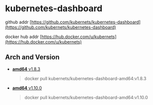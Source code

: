 # kubernetes-dashboard

github addr [https://github.com/kubernets/kubernetes-dashboard](https://github.com/kubernets/kubernetes-dashboard)

docker hub addr [https://hub.docker.com/u/kubernets](https://hub.docker.com/u/kubernets)

## Arch and Version

- [**amd64** v1.8.3](https://hub.docker.com/r/kubernets/kubernetes-dashboard-amd64)

    > docker pull kubernets/kubernetes-dashboard-amd64:v1.8.3

- [**amd64** v1.10.0](https://hub.docker.com/r/kubernets/kubernetes-dashboard-amd64)

    > docker pull kubernets/kubernetes-dashboard-amd64:v1.10.0
